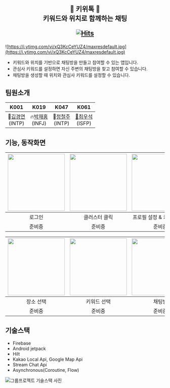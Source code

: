 <h2 align="center">
 🥝 키위톡 🥝 <br/>키워드와 위치로 함께하는 채팅
 
 [![Hits](https://hits.seeyoufarm.com/api/count/incr/badge.svg?url=https%3A%2F%2Fgithub.com%2Fboostcampwm-2022%2Fandroid08-KiwiTalk&count_bg=%2379C83D&title_bg=%23AA542F&icon=android.svg&icon_color=%239BE135&title=hits&edge_flat=false)](https://hits.seeyoufarm.com)
 
</h2>  



![https://i.ytimg.com/vi/xQ3KcCeYUZ4/maxresdefault.jpg](https://i.ytimg.com/vi/xQ3KcCeYUZ4/maxresdefault.jpg)

- 키워드와 위치를 기반으로 채팅방을 만들고 참여할 수 있는 앱입니다.
- 관심사 키워드를 설정하면 자신 주변의 채팅방을 찾고 참여할 수 있습니다.
- 채팅방을 생성할 때 위치와 관심사 키워드를 설정할 수 있습니다.

## 팀원소개
|K001|K019|K047|K061|
|:--:|:--:|:--:|:--:|
🎸[김경연](https://github.com/KimGyeongyeon)<br>(INTP)|:fire:[박재홍](https://github.com/prk4224)<br>(INFJ)|🥝[정철주](https://github.com/steelzoo)<br>(INTP)|[🥕최우석](https://github.com/choius323)<br>(ISFP)



## 기능, 동작화면


|<img src="https://user-images.githubusercontent.com/83493143/205109192-7b25e6c9-f4ce-4ee4-b463-742c1eb510d8.gif" width="180" />|<img src="https://user-images.githubusercontent.com/83493143/205112416-3bd93020-4938-4038-a9b6-35e1bea8f0b9.gif" width="180"/>|<img src="https://user-images.githubusercontent.com/83493143/205110695-c3b8590c-561f-4477-ab02-af04c6253d35.gif" width="180" />|<img src="https://user-images.githubusercontent.com/83493143/205107836-fa20fc9d-aa03-4b72-bd51-23f0cc0d6ef2.gif" width="180" />|
|:--:|:--:|:--:|:--:|
|로그인|클러스터 클릭|프로필 설정 & 키워드 등록|채팅방 생성|
|준비중|준비중|준비중|준비중|

|<img src="https://user-images.githubusercontent.com/67748153/204214163-1a0fa2a1-90c2-40e1-bf60-85f20e92fec9.png" width="180" />|<img src="https://user-images.githubusercontent.com/67748153/204213565-ef1b1be5-796b-4fff-a903-11cf7df6dbda.png" width="180" />|<img src="https://user-images.githubusercontent.com/67748153/204211205-4606e95d-c7c6-4884-a252-941f7861dac1.png" width="180" />|<img src="https://user-images.githubusercontent.com/67748153/204213842-3654f1a7-04e2-40cf-8883-adfb33772de1.png" width="180" />|
|:--:|:--:|:--:|:--:|
|장소 선택|키워드 선택|채팅방|프로필 수정|
|준비중|준비중|준비중|준비중|

## 기술스택

- Firebase
- Android jetpack
- Hilt
- Kakao Local Api, Google Map Api
- Stream Chat Api
- Asynchronous(Coroutine, Flow)

![그룹프로젝트 기술스택 사진](https://user-images.githubusercontent.com/67748153/204139833-838a2d8f-bafc-4bd5-b802-ac3997a06032.png)
